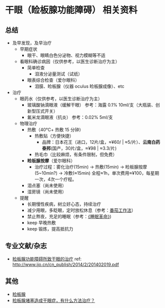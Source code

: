 # 干眼（睑板腺功能障碍） 相关资料

## 总结

- 及早发现，及早治疗
  - 早期症状
    - 眼干、眼睛白色分泌物、视力模糊等不适
  - 看眼科确诊病因（仅供参考，以医生诊断治疗为主）
    - 简单检查
      - 泪液分泌量测试（试纸）
    - 眼表综合检查（爱尔眼科）
      - 泪膜、睑板腺（仪器 oculus 睑板腺成像）、etc
- 治疗
  - 眼药水（仅供参考，以医生诊断治疗为主）
    - 玻璃酸钠滴眼液（缓解干眼） 参考：海露 0.1% 10ml/支（大瓶装、创新型压式开关）
    - 氟米龙滴眼液（抗炎） 参考：0.02% 5ml/支
  - 物理治疗
    - 热敷（40℃+ 热敷 15 分钟）
      - 热敷贴（方便快捷）
        - 品牌：日本花王（进口，12片/盒，≈¥60/ | ≈5/片）、**云南白药泰邦**(国产，30片/盒，≈¥98 | ≈3.3/片)
      - 热毛巾（比较麻烦，有条件限制，但免费）
    - **睑板腺按摩**（爱尔眼科）
      - 治疗过程：雾化治疗(15min) -> 热敷(15min) -> 睑板腺按摩(5~10min?) -> 冷敷(≈15min) 全程≈1h，单次费用≈¥100，每星期一次，4次一个疗程。
    - 泪点塞（尚未使用）
    - 湿房镜（尚未使用）
  - 提醒
    - 长期慢性疾病，树立好心态，持续治疗
    - 减少用眼，多眨眼，定时放松休息（参考：[番茄工作法](https://book.douban.com/subject/5916234/)）
    - 禁止熬夜，充足的睡眠（参考：[《睡眠革命》](https://book.douban.com/subject/27023900/))
    - keep 早晚热敷
    - keep 锻炼，提高抵抗力

## 专业文献/杂志

- [睑板腺功能障碍所致干眼的治疗](./201402019.pdf)  ref: http://www.ijo.cn/cn_publish/2014/2/201402019.pdf

## 其他

- [睑板腺](https://zh.wikipedia.org/wiki/%E7%9E%BC%E6%9D%BF%E8%85%BA)
- [睑板腺堵塞造成干眼症，有什么方法治疗？](https://www.zhihu.com/question/36934321)

